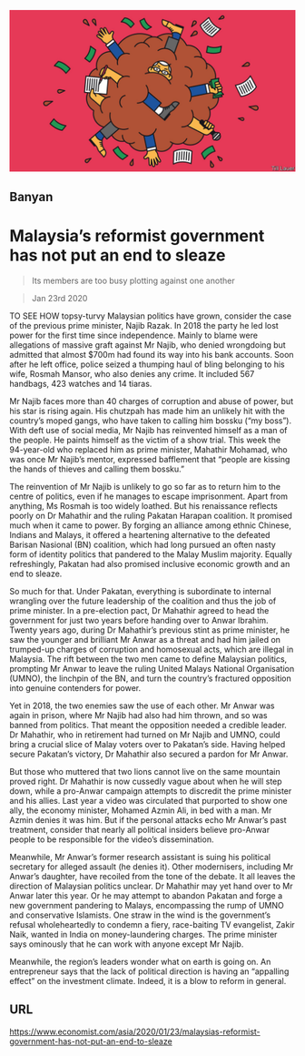 ![](./images/20200125_ASD001_0.jpg)

## Banyan

# Malaysia’s reformist government has not put an end to sleaze

> Its members are too busy plotting against one another

> Jan 23rd 2020

TO SEE HOW topsy-turvy Malaysian politics have grown, consider the case of the previous prime minister, Najib Razak. In 2018 the party he led lost power for the first time since independence. Mainly to blame were allegations of massive graft against Mr Najib, who denied wrongdoing but admitted that almost $700m had found its way into his bank accounts. Soon after he left office, police seized a thumping haul of bling belonging to his wife, Rosmah Mansor, who also denies any crime. It included 567 handbags, 423 watches and 14 tiaras.

Mr Najib faces more than 40 charges of corruption and abuse of power, but his star is rising again. His chutzpah has made him an unlikely hit with the country’s moped gangs, who have taken to calling him bossku (“my boss”). With deft use of social media, Mr Najib has reinvented himself as a man of the people. He paints himself as the victim of a show trial. This week the 94-year-old who replaced him as prime minister, Mahathir Mohamad, who was once Mr Najib’s mentor, expressed bafflement that “people are kissing the hands of thieves and calling them bossku.”

The reinvention of Mr Najib is unlikely to go so far as to return him to the centre of politics, even if he manages to escape imprisonment. Apart from anything, Ms Rosmah is too widely loathed. But his renaissance reflects poorly on Dr Mahathir and the ruling Pakatan Harapan coalition. It promised much when it came to power. By forging an alliance among ethnic Chinese, Indians and Malays, it offered a heartening alternative to the defeated Barisan Nasional (BN) coalition, which had long pursued an often nasty form of identity politics that pandered to the Malay Muslim majority. Equally refreshingly, Pakatan had also promised inclusive economic growth and an end to sleaze.

So much for that. Under Pakatan, everything is subordinate to internal wrangling over the future leadership of the coalition and thus the job of prime minister. In a pre-election pact, Dr Mahathir agreed to head the government for just two years before handing over to Anwar Ibrahim. Twenty years ago, during Dr Mahathir’s previous stint as prime minister, he saw the younger and brilliant Mr Anwar as a threat and had him jailed on trumped-up charges of corruption and homosexual acts, which are illegal in Malaysia. The rift between the two men came to define Malaysian politics, prompting Mr Anwar to leave the ruling United Malays National Organisation (UMNO), the linchpin of the BN, and turn the country’s fractured opposition into genuine contenders for power.

Yet in 2018, the two enemies saw the use of each other. Mr Anwar was again in prison, where Mr Najib had also had him thrown, and so was banned from politics. That meant the opposition needed a credible leader. Dr Mahathir, who in retirement had turned on Mr Najib and UMNO, could bring a crucial slice of Malay voters over to Pakatan’s side. Having helped secure Pakatan’s victory, Dr Mahathir also secured a pardon for Mr Anwar.

But those who muttered that two lions cannot live on the same mountain proved right. Dr Mahathir is now cussedly vague about when he will step down, while a pro-Anwar campaign attempts to discredit the prime minister and his allies. Last year a video was circulated that purported to show one ally, the economy minister, Mohamed Azmin Ali, in bed with a man. Mr Azmin denies it was him. But if the personal attacks echo Mr Anwar’s past treatment, consider that nearly all political insiders believe pro-Anwar people to be responsible for the video’s dissemination.

Meanwhile, Mr Anwar’s former research assistant is suing his political secretary for alleged assault (he denies it). Other modernisers, including Mr Anwar’s daughter, have recoiled from the tone of the debate. It all leaves the direction of Malaysian politics unclear. Dr Mahathir may yet hand over to Mr Anwar later this year. Or he may attempt to abandon Pakatan and forge a new government pandering to Malays, encompassing the rump of UMNO and conservative Islamists. One straw in the wind is the government’s refusal wholeheartedly to condemn a fiery, race-baiting TV evangelist, Zakir Naik, wanted in India on money-laundering charges. The prime minister says ominously that he can work with anyone except Mr Najib.

Meanwhile, the region’s leaders wonder what on earth is going on. An entrepreneur says that the lack of political direction is having an “appalling effect” on the investment climate. Indeed, it is a blow to reform in general.

## URL

https://www.economist.com/asia/2020/01/23/malaysias-reformist-government-has-not-put-an-end-to-sleaze
